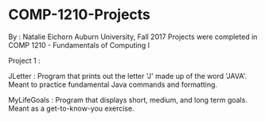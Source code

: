 # COMP-1210-Projects
By : Natalie Eichorn
Auburn University, Fall 2017
Projects were completed in COMP 1210 - Fundamentals of Computing I

Project 1 : 

  JLetter : Program that prints out the letter 'J' made up of the word 'JAVA'.  Meant to practice fundamental Java commands and formatting.

  MyLifeGoals : Program that displays short, medium, and long term goals.  Meant as a get-to-know-you exercise.

